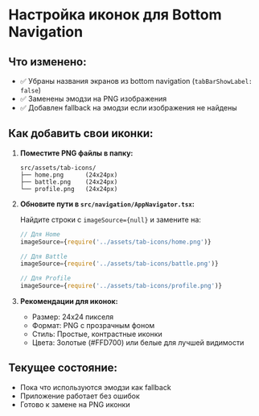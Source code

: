 # Настройка иконок для Bottom Navigation

## Что изменено:
- ✅ Убраны названия экранов из bottom navigation (`tabBarShowLabel: false`)
- ✅ Заменены эмодзи на PNG изображения
- ✅ Добавлен fallback на эмодзи если изображения не найдены

## Как добавить свои иконки:

1. **Поместите PNG файлы в папку:**
   ```
   src/assets/tab-icons/
   ├── home.png      (24x24px)
   ├── battle.png    (24x24px)
   └── profile.png   (24x24px)
   ```

2. **Обновите пути в `src/navigation/AppNavigator.tsx`:**
   
   Найдите строки с `imageSource={null}` и замените на:
   ```typescript
   // Для Home
   imageSource={require('../assets/tab-icons/home.png')}
   
   // Для Battle  
   imageSource={require('../assets/tab-icons/battle.png')}
   
   // Для Profile
   imageSource={require('../assets/tab-icons/profile.png')}
   ```

3. **Рекомендации для иконок:**
   - Размер: 24x24 пикселя
   - Формат: PNG с прозрачным фоном
   - Стиль: Простые, контрастные иконки
   - Цвета: Золотые (#FFD700) или белые для лучшей видимости

## Текущее состояние:
- Пока что используются эмодзи как fallback
- Приложение работает без ошибок
- Готово к замене на PNG иконки

